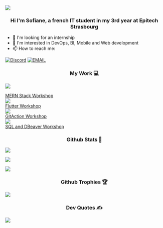 <img src="https://i.pinimg.com/originals/f5/8f/e8/f58fe8e19a7e25ddf0c459a3599261d6.gif">

<h3 align="center"> Hi I'm Sofiane, a french IT student in my 3rd year at Epitech Strasbourg </h3>

- 🔭 I'm looking for an internship
- 🌱 I'm interested in DevOps, BI, Mobile and Web development
- 📫 How to reach me:

[![Discord](https://img.shields.io/badge/Discord-7289DA?style=for-the-badge&logo=discord&logoColor=white)](https://discordapp.com/users/512610747356938245)
[![EMAIL](https://img.shields.io/badge/EMAIL-%23D14836.svg?style=for-the-badge&logo=gmail&logoColor=white)](mailto:sofiane.saou@epitech.eu)

<!-- Important Projects/Repos -->

<h3 align="center"> My Work 💻 </h3>
<p>

<a href="https://github.com/444sofiane/MERN-Stack-Workshop.git">
  <img src="https://www.google.com/url?sa=i&url=https%3A%2F%2Ftoppng.com%2Ffree-image%2Fgit-repository-icon-github-repo-icon-svg-PNG-free-PNG-Images_126440&psig=AOvVaw09ZfrzUspJSbSgLkAWB3lV&ust=1706110749469000&source=images&cd=vfe&opi=89978449&ved=0CBIQjRxqFwoTCOCdmvzr84MDFQAAAAAdAAAAABAP" />
  <figcaption> MERN Stack Workshop</figcaption>
</a>

<a href="https://github.com/444sofiane/FlutterWorkshop.git">
  <img src="https://www.google.com/url?sa=i&url=https%3A%2F%2Ftoppng.com%2Ffree-image%2Fgit-repository-icon-github-repo-icon-svg-PNG-free-PNG-Images_126440&psig=AOvVaw09ZfrzUspJSbSgLkAWB3lV&ust=1706110749469000&source=images&cd=vfe&opi=89978449&ved=0CBIQjRxqFwoTCOCdmvzr84MDFQAAAAAdAAAAABAP" />
  <figcaption> Flutter Workshop</figcaption>
</a>

<a href="https://github.com/444sofiane/GitActionsWorkshop.git">
  <img src="https://www.google.com/url?sa=i&url=https%3A%2F%2Ftoppng.com%2Ffree-image%2Fgit-repository-icon-github-repo-icon-svg-PNG-free-PNG-Images_126440&psig=AOvVaw09ZfrzUspJSbSgLkAWB3lV&ust=1706110749469000&source=images&cd=vfe&opi=89978449&ved=0CBIQjRxqFwoTCOCdmvzr84MDFQAAAAAdAAAAABAP" />
  <figcaption> GitAction Workshop</figcaption>
</a>



<a href="https://github.com/444sofiane/DBeaverWorkshop.git">
  <img src="https://www.google.com/url?sa=i&url=https%3A%2F%2Ftoppng.com%2Ffree-image%2Fgit-repository-icon-github-repo-icon-svg-PNG-free-PNG-Images_126440&psig=AOvVaw09ZfrzUspJSbSgLkAWB3lV&ust=1706110749469000&source=images&cd=vfe&opi=89978449&ved=0CBIQjRxqFwoTCOCdmvzr84MDFQAAAAAdAAAAABAP" />
  <figcaption> SQL and DBeaver Workshop</figcaption>
</a>

</p>

<p>
<h3 align ="center" > Github Stats 🦑 </h3>

<p align = "left"> 
    <img src="https://github-readme-stats.vercel.app/api?username=444sofiane&theme=vue-dark&show_icons=true&hide_border=true&count_private=true" />
</p>

<p align ="left">
    <img src = "https://github-readme-streak-stats.herokuapp.com/?user=444sofiane&theme=vue-dark&hide_border=true"
    />
</p>

<p align ="left">
    <img src = "https://github-readme-stats.vercel.app/api/top-langs/?username=444sofiane&theme=vue-dark&show_icons=true&hide_border=true&layout=compact"
    />
</p>

<h3 align ="center" > Github Trophies 🏆</h3>

<p align = "left"> 
    <img src="https://github-trophies.vercel.app/?username=444sofiane&theme=radical&no-frame=false&no-bg=false&margin-w=4" />
</p>

<h3 align ="center" > Dev Quotes ✍️</h3>

<p align = "left"> 
    <img src="https://quotes-github-readme.vercel.app/api?type=horizontal&theme=radical" />
</p>


<!--
**444sofiane/444sofiane** is a ✨ _special_ ✨ repository because its `README.md` (this file) appears on your GitHub profile.

Here are some ideas to get you started:

- 🔭 I’m currently working on ...
- 🌱 I’m currently learning ...
- 👯 I’m looking to collaborate on ...
- 🤔 I’m looking for help with ...
- 💬 Ask me about ...
- 📫 How to reach me: ...
- 😄 Pronouns: ...
- ⚡ Fun fact: ...
-->
